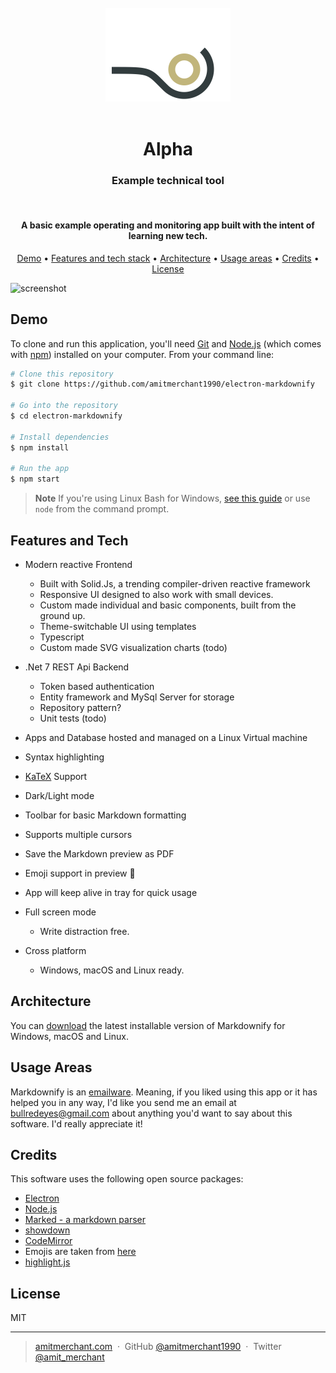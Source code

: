 <div align="center">
  <br>
  <img src="./src/assets/logo.svg" alt="Markdownify" width="200">
  <br><br>
  <h1>Alpha</h1>
  <h3>Example technical tool</h3>
  <br>
</div>

<h4 align="center">A basic example operating and monitoring app built with the intent of learning new tech.</h4>

<p align="center">
  <a href="#demo">Demo</a> •
  <a href="#features-and-tech">Features and tech stack</a> •
  <a href="#architecture">Architecture</a> •
  <a href="#usage-areas">Usage areas</a> •
  <a href="#credits">Credits</a> •
  <a href="#license">License</a>
</p>

![screenshot](https://raw.githubusercontent.com/amitmerchant1990/electron-markdownify/master/app/img/markdownify.gif)

## Demo

To clone and run this application, you'll need [Git](https://git-scm.com) and [Node.js](https://nodejs.org/en/download/) (which comes with [npm](http://npmjs.com)) installed on your computer. From your command line:

```bash
# Clone this repository
$ git clone https://github.com/amitmerchant1990/electron-markdownify

# Go into the repository
$ cd electron-markdownify

# Install dependencies
$ npm install

# Run the app
$ npm start
```

> **Note**
> If you're using Linux Bash for Windows, [see this guide](https://www.howtogeek.com/261575/how-to-run-graphical-linux-desktop-applications-from-windows-10s-bash-shell/) or use `node` from the command prompt.

## Features and Tech

-   Modern reactive Frontend
    -   Built with Solid.Js, a trending compiler-driven reactive framework
    -   Responsive UI designed to also work with small devices.
    -   Custom made individual and basic components, built from the ground up.
    -   Theme-switchable UI using templates
    -   Typescript
    -   Custom made SVG visualization charts (todo)
-   .Net 7 REST Api Backend

    -   Token based authentication
    -   Entity framework and MySql Server for storage
    -   Repository pattern?
    -   Unit tests (todo)

-   Apps and Database hosted and managed on a Linux Virtual machine
-   Syntax highlighting
-   [KaTeX](https://khan.github.io/KaTeX/) Support
-   Dark/Light mode
-   Toolbar for basic Markdown formatting
-   Supports multiple cursors
-   Save the Markdown preview as PDF
-   Emoji support in preview :tada:
-   App will keep alive in tray for quick usage
-   Full screen mode
    -   Write distraction free.
-   Cross platform
    -   Windows, macOS and Linux ready.

## Architecture

You can [download](https://github.com/amitmerchant1990/electron-markdownify/releases/tag/v1.2.0) the latest installable version of Markdownify for Windows, macOS and Linux.

## Usage Areas

Markdownify is an [emailware](https://en.wiktionary.org/wiki/emailware). Meaning, if you liked using this app or it has helped you in any way, I'd like you send me an email at <bullredeyes@gmail.com> about anything you'd want to say about this software. I'd really appreciate it!

## Credits

This software uses the following open source packages:

-   [Electron](http://electron.atom.io/)
-   [Node.js](https://nodejs.org/)
-   [Marked - a markdown parser](https://github.com/chjj/marked)
-   [showdown](http://showdownjs.github.io/showdown/)
-   [CodeMirror](http://codemirror.net/)
-   Emojis are taken from [here](https://github.com/arvida/emoji-cheat-sheet.com)
-   [highlight.js](https://highlightjs.org/)

## License

MIT

---

> [amitmerchant.com](https://www.amitmerchant.com) &nbsp;&middot;&nbsp;
> GitHub [@amitmerchant1990](https://github.com/amitmerchant1990) &nbsp;&middot;&nbsp;
> Twitter [@amit_merchant](https://twitter.com/amit_merchant)

